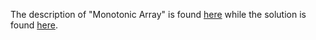 The description of "Monotonic Array" is found [here](https://leetcode.com/problems/monotonic-array/) while the solution is found [here](https://github.com/aurimas13/Solutions-To-Problems/blob/main/LeetCode/Python%20Solutions/Monotonic%20Array/monotonic.py).